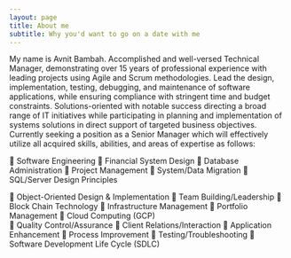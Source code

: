 ```yaml
---
layout: page
title: About me
subtitle: Why you'd want to go on a date with me
---
```


My name is Avnit Bambah. Accomplished and well-versed Technical Manager, demonstrating over 15 years of professional experience with leading projects using Agile and Scrum methodologies. Lead the design, implementation, testing, debugging, and maintenance of software applications, while ensuring compliance with stringent time and budget constraints. Solutions-oriented with notable success directing a broad range of IT initiatives while participating in planning and implementation of systems solutions in direct support of targeted business objectives. Currently seeking a position as a Senior Manager which will effectively utilize all acquired skills, abilities, and areas of expertise as follows:


	Software Engineering
	Financial System Design
	Database Administration
	Project Management
	System/Data Migration
	SQL/Server Design
Principles
	
	Object-Oriented Design
& Implementation 
	Team Building/Leadership
	Block Chain Technology 
	Infrastructure Management
	Portfolio Management 
	Cloud Computing (GCP)	
	Quality Control/Assurance
	Client Relations/Interaction
	Application Enhancement
	Process Improvement
	Testing/Troubleshooting 
	Software Development Life Cycle (SDLC)
